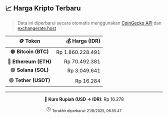 

<!-- HARGA_KRIPTO -->
## 📈 Harga Kripto Terbaru

> Data ini diperbarui secara otomatis menggunakan [CoinGecko API](https://www.coingecko.com/) dan [exchangerate.host](https://exchangerate.host/)

<div align="center">

| 🪙 Token | 💰 Harga (IDR) |
|:------:|---------------:|
| 🟠 **Bitcoin (BTC)**   | Rp 1.860.228.491 |
| 🔵 **Ethereum (ETH)**  | Rp 70.492.381 |
| 🟣 **Solana (SOL)**    | Rp 3.049.641 |
| 🟢 **Tether (USDT)**   | Rp 16.284 |

---

💱 **Kurs Rupiah (USD → IDR)**: Rp 16.278

🕒 <sub>Terakhir diperbarui: 21/8/2025, 06.55.47</sub>

</div>
<!-- /HARGA_KRIPTO -->